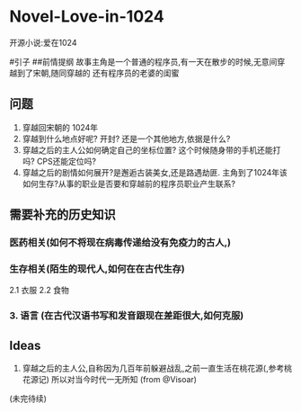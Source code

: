 # Novel-Love-in-1024
开源小说:爱在1024

#引子
##前情提纲
故事主角是一个普通的程序员,有一天在散步的时候,无意间穿越到了宋朝,随同穿越的
还有程序员的老婆的闺蜜

## 问题
1) 穿越回宋朝的 1024年
2) 穿越到什么地点好呢? 开封? 还是一个其他地方,依据是什么?
3) 穿越之后的主人公如何确定自己的坐标位置? 
   这个时候随身带的手机还能打吗? CPS还能定位吗?
4) 穿越之后的剧情如何展开?是邂逅古装美女,还是路遇劫匪.
   主角到了1024年该如何生存?从事的职业是否要和穿越前的程序员职业产生联系?

## 需要补充的历史知识
### 医药相关(如何不将现在病毒传递给没有免疫力的古人,)
### 生存相关(陌生的现代人,如何在在古代生存)
   2.1 衣服
   2.2 食物
### 3. 语言 (在古代汉语书写和发音跟现在差距很大,如何克服)

## Ideas
 1. 穿越之后的主人公,自称因为几百年前躲避战乱,之前一直生活在桃花源(,参考桃花源记)
   所以对当今时代一无所知 (from @Visoar)
  
(未完待续)




